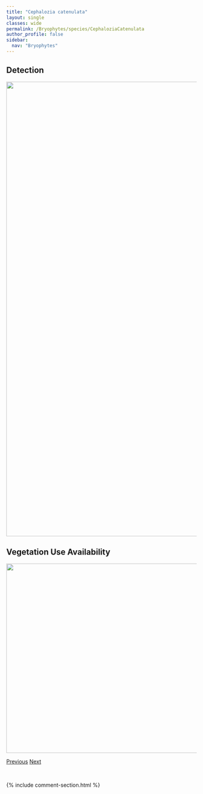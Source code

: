 ```yaml
---
title: "Cephalozia catenulata"
layout: single
classes: wide
permalink: /Bryophytes/species/CephaloziaCatenulata
author_profile: false
sidebar:
  nav: "Bryophytes"
---
```


<h2>Detection</h2>

<a href="https://drive.google.com/uc?export=view&id=17l6E5LU97UPgUL0EBDqltwnGBwi1vQNm">
<img src="https://drive.google.com/uc?export=view&id=17l6E5LU97UPgUL0EBDqltwnGBwi1vQNm" height = "1200" width = "800">
</a>


<h2>Vegetation Use Availability</h2>

<a href="https://drive.google.com/uc?export=view&id=1YAkF0_TAM4C3mdrEsrbIdLWadfHMKSYP">
<img src="https://drive.google.com/uc?export=view&id=1YAkF0_TAM4C3mdrEsrbIdLWadfHMKSYP" height = "500" width = "1000">
</a>


<a href="/DevelopmentWebsite/Bryophytes/species/CephaloziaBicuspidata" class="pagination--pager" title="Cephalozia bicuspidata">Previous</a> <a href="/DevelopmentWebsite/Bryophytes/species/CephaloziaConnivens" class="pagination--pager" title="Cephalozia connivens">Next</a>

<p>&nbsp;</p>

{% include comment-section.html %}
